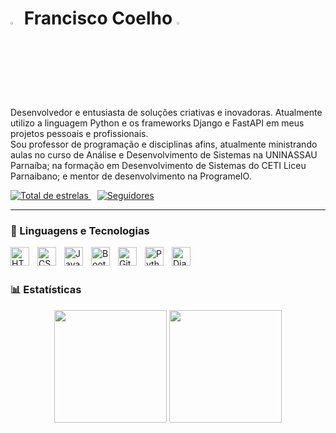# <img src="https://img.icons8.com/?size=100&id=N5H8YRvduAGy&format=png&color=000000" width="3%"> Francisco Coelho <img src="https://img.icons8.com/?size=100&id=N5H8YRvduAGy&format=png&color=000000" width="3%">


Desenvolvedor e entusiasta de soluções criativas e inovadoras. Atualmente utilizo a linguagem Python e os frameworks Django e FastAPI em meus projetos pessoais e profissionais.
<br> 
Sou professor de programação e disciplinas afins, atualmente ministrando aulas no curso de Análise e Desenvolvimento de Sistemas na UNINASSAU Parnaíba; na formação em Desenvolvimento de Sistemas do CETI Liceu Parnaibano; e mentor de desenvolvimento na ProgrameIO.

<p align="left">
    <a href="https://github.com/franciscocoelho-dev?tab=repositories&sort=stargazers">
        <img 
            alt="Total de estrelas" 
            title="Total de estrelas GitHub" 
            src="https://custom-icon-badges.demolab.com/github/stars/franciscocoelho-dev?color=55960c&style=for-the-badge&labelColor=488207&logo=star&label=estrelas"
        />
    </a>
    <a href="https://github.com/franciscocoelho-dev?tab=followers" style="margin-left: 10px">
        <img 
            alt="Seguidores" 
            title="Me siga no GitHub" 
            src="https://custom-icon-badges.demolab.com/github/followers/franciscocoelho-dev?color=236ad3&labelColor=1155ba&style=for-the-badge&logo=github&label=Seguidores&logoColor=white"
        />
    </a>
</p>

---

### 🤖 Linguagens e Tecnologias

<img 
    align="left" 
    alt="HTML"
    title="HTML" 
    width="30px" 
    style="padding-right: 10px;" 
    src="https://cdn.jsdelivr.net/gh/devicons/devicon@latest/icons/html5/html5-original.svg" 
/>
<img 
    align="left" 
    alt="CSS" 
    title="CSS"
    width="30px" 
    style="padding-right: 10px;" 
    src="https://cdn.jsdelivr.net/gh/devicons/devicon@latest/icons/css3/css3-original.svg" 
/>
<img 
    align="left" 
    alt="JavaScript" 
    title="JavaScript"
    width="30px" 
    style="padding-right: 10px;" 
    src="https://cdn.jsdelivr.net/gh/devicons/devicon@latest/icons/javascript/javascript-original.svg" 
/>
<img 
    align="left" 
    alt="Bootstrap"
    title="Bootstrap" 
    width="30px" 
    style="padding-right: 10px;" 
    src="https://cdn.jsdelivr.net/gh/devicons/devicon@latest/icons/bootstrap/bootstrap-original.svg" 
/>
<img 
    align="left" 
    alt="Git" 
    title="Git"
    width="30px" 
    style="padding-right: 10px;" 
    src="https://cdn.jsdelivr.net/gh/devicons/devicon@latest/icons/git/git-original.svg" 
/>
<img 
    align="left" 
    alt="Python" 
    title="Python"
    width="30px" 
    style="padding-right: 10px;" 
    src="https://cdn.jsdelivr.net/gh/devicons/devicon@latest/icons/python/python-original.svg" 
/>
<img 
    align="left" 
    alt="Django" 
    title="Django"
    width="30px" 
    style="padding-right: 10px;" 
    src="https://img.icons8.com/?size=100&id=baihjTL3IBX9&format=png&color=000000" 
/>

<br/>
<br/>

### 📊 Estatísticas

<!-- <p>
  <img 
    align="left" 
    alt="GitHub Stats" 
    height="150" 
    style="padding-right: 10px;" 
    src="https://github-readme-stats.vercel.app/api?username=franciscocoelho-dev&show_icons=true&theme=tokyonight&include_all_commits=true&locale=pt-br" 
  />

<img 
      align="left" 
      alt="GitHub Stats" 
      height="150" 
      src="https://github-readme-stats.vercel.app/api/top-langs/?username=franciscocoelho-dev&theme=tokyonight&layout=compact&custom_title=Tecnologias&langs_count=9" 
  />

</p> -->

<div align="center">
  <img height="180" src="https://github-readme-stats.vercel.app/api?username=franciscocoelho-dev&show_icons=true&theme=tokyonight&include_all_commits=true&locale=pt-br&hide_border=true" />
  <img height="180" src="https://github-readme-stats.vercel.app/api/top-langs/?username=franciscocoelho-dev&theme=tokyonight&layout=compact&custom_title=Tecnologias&langs_count=9&hide_border=true" />
</div>
